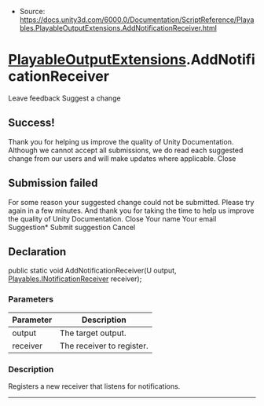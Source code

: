 * Source: https://docs.unity3d.com/6000.0/Documentation/ScriptReference/Playables.PlayableOutputExtensions.AddNotificationReceiver.html

#  [PlayableOutputExtensions](https://docs.unity3d.com/6000.0/Documentation/ScriptReference/Playables.PlayableOutputExtensions.html).AddNotificationReceiver
Leave feedback
Suggest a change
## Success!
Thank you for helping us improve the quality of Unity Documentation. Although we cannot accept all submissions, we do read each suggested change from our users and will make updates where applicable.
Close
## Submission failed
For some reason your suggested change could not be submitted. Please <a>try again</a> in a few minutes. And thank you for taking the time to help us improve the quality of Unity Documentation.
Close
Your name Your email Suggestion* Submit suggestion
Cancel
## Declaration
public static void AddNotificationReceiver(U output, [Playables.INotificationReceiver](https://docs.unity3d.com/6000.0/Documentation/ScriptReference/Playables.INotificationReceiver.html) receiver); 
### Parameters
Parameter | Description  
---|---  
output | The target output.  
receiver | The receiver to register.  
### Description
Registers a new receiver that listens for notifications.
* * *

